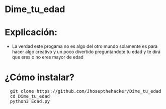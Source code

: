 # Dime_tu_edad

# Explicación:

* La verdad este progama no es algo del otro mundo solamente es para hacer algo creativo y un poco divertido preguntandote tu edad y te dirá que eres o no eres mayor de edad 

# ¿Cómo instalar?

<pre>
  git clone https://github.com/Jhosepthehacker/Dime_tu_edad
  cd Dime_tu_edad
  python3 Edad.py
</pre>
